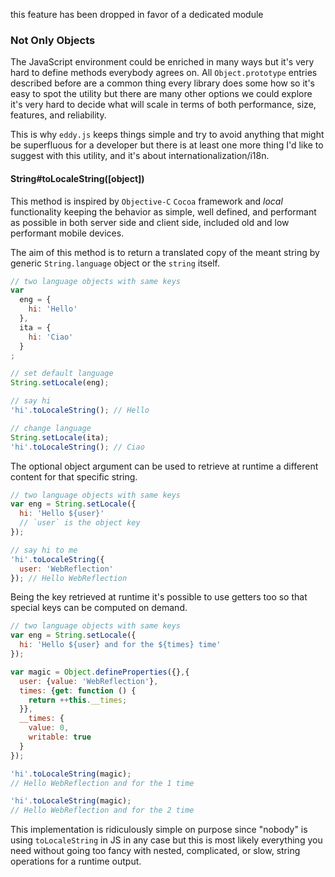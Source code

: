this feature has been dropped in favor of a dedicated module

### Not Only Objects
The JavaScript environment could be enriched in many ways but it's very hard to define methods everybody agrees on.
All `Object.prototype` entries described before are a common thing every library does some how so it's easy to spot the utility but there are many other options we could explore it's very hard to decide what will scale in terms of both performance, size, features, and reliability.

This is why `eddy.js` keeps things simple and try to avoid anything that might be superfluous for a developer but there is at least one more thing I'd like to suggest with this utility, and it's about internationalization/i18n.


#### String#toLocaleString([object])
This method is inspired by `Objective-C` `Cocoa` framework and *local* functionality keeping the behavior as simple, well defined, and performant as possible in both server side and client side, included old and low performant mobile devices.

The aim of this method is to return a translated copy of the meant string by generic `String.language` object or the `string` itself.
```javascript
// two language objects with same keys
var
  eng = {
    hi: 'Hello'
  },
  ita = {
    hi: 'Ciao'
  }
;

// set default language
String.setLocale(eng);

// say hi
'hi'.toLocaleString(); // Hello

// change language
String.setLocale(ita);
'hi'.toLocaleString(); // Ciao
```
The optional object argument can be used to retrieve at runtime a different content for that specific string.
```javascript
// two language objects with same keys
var eng = String.setLocale({
  hi: 'Hello ${user}'
  // `user` is the object key
});

// say hi to me
'hi'.toLocaleString({
  user: 'WebReflection'
}); // Hello WebReflection
```
Being the key retrieved at runtime it's possible to use getters too so that special keys can be computed on demand.
```javascript
// two language objects with same keys
var eng = String.setLocale({
  hi: 'Hello ${user} and for the ${times} time'
});

var magic = Object.defineProperties({},{
  user: {value: 'WebReflection'},
  times: {get: function () {
    return ++this.__times;
  }},
  __times: {
    value: 0,
    writable: true
  }
});

'hi'.toLocaleString(magic);
// Hello WebReflection and for the 1 time

'hi'.toLocaleString(magic);
// Hello WebReflection and for the 2 time
```
This implementation is ridiculously simple on purpose since "nobody" is using `toLocaleString` in JS in any case but this is most likely everything you need without going too fancy with nested, complicated, or slow, string operations for a runtime output.